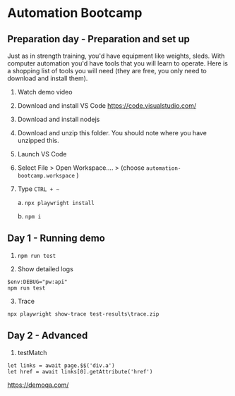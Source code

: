 # Automation Bootcamp

## Preparation day - Preparation and set up

Just as in strength training, you'd have equipment like weights, sleds. With computer
automation you'd have tools that you will learn to operate. Here is a shopping list of
tools you will need (they are free, you only need to download and install them).

1. Watch demo video

2. Download and install VS Code https://code.visualstudio.com/

3. Download and install nodejs

4. Download and unzip this folder. You should note where you have unzipped this.

5. Launch VS Code

6. Select File > Open Workspace.... > (choose `automation-bootcamp.workspace` )

7. Type `CTRL + ~`

    a. `npx playwright install`

    b. `npm i`

## Day 1 - Running demo

1. `npm run test`

2. Show detailed logs

```
$env:DEBUG="pw:api"
npm run test
```

3. Trace

```
npx playwright show-trace test-results\trace.zip

```

## Day 2 - Advanced

1. testMatch

```
let links = await page.$$('div.a')
let href = await links[0].getAttribute('href')
```

https://demoqa.com/